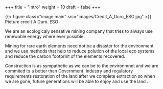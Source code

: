 +++
title = "Intro"
weight = 10
draft = false
+++

{{< figure class="image main" src="images/Credit_A_Duro_ESO.jpg" >}}
Picture credit A Duro. ESO

We are an ecologicaly sensative mining company that tries to always use renewable energy where ever possible.  

Mining for rare earth elements need not be a disaster for the environment and we use methods that help to reduce polution of the local eco systems and reduce the carbon footprint of the elements recovered.

Construction is as sympathetic as we can be to the environmnet and we are commited to a better than Government, industry and regulatory requirements restoration of the land after we complete extraction so when we are gone, future generations will be able to enjoy and use the land .


